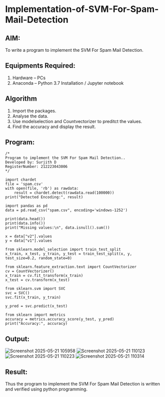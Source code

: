 # Implementation-of-SVM-For-Spam-Mail-Detection

## AIM:
To write a program to implement the SVM For Spam Mail Detection.

## Equipments Required:
1. Hardware – PCs
2. Anaconda – Python 3.7 Installation / Jupyter notebook

## Algorithm
1. Import the packages.
2. Analyse the data.
3. Use modelselection and Countvectorizer to preditct the values.
4. Find the accuracy and display the result.

## Program:
```
/*
Program to implement the SVM For Spam Mail Detection..
Developed by: Surjith D
RegisterNumber: 212223043006
*/
```
```
import chardet
file = 'spam.csv'
with open(file, 'rb') as rawdata:
    result = chardet.detect(rawdata.read(100000))
print("Detected Encoding:", result)

import pandas as pd
data = pd.read_csv("spam.csv", encoding='windows-1252')

print(data.head())
print(data.info())
print("Missing values:\n", data.isnull().sum())

x = data["v2"].values
y = data["v1"].values

from sklearn.model_selection import train_test_split
x_train, x_test, y_train, y_test = train_test_split(x, y, test_size=0.2, random_state=0)

from sklearn.feature_extraction.text import CountVectorizer
cv = CountVectorizer()
x_train = cv.fit_transform(x_train)
x_test = cv.transform(x_test)

from sklearn.svm import SVC
svc = SVC()
svc.fit(x_train, y_train)

y_pred = svc.predict(x_test)

from sklearn import metrics
accuracy = metrics.accuracy_score(y_test, y_pred)
print("Accuracy:", accuracy)
```

## Output:
![Screenshot 2025-05-21 105958](https://github.com/user-attachments/assets/834e1a89-fd6b-4f3f-842c-bd9438024b01)
![Screenshot 2025-05-21 110123](https://github.com/user-attachments/assets/4e05738e-2444-4584-b2ee-8f46e247d516)
![Screenshot 2025-05-21 110223](https://github.com/user-attachments/assets/d34c6180-60f1-4c1b-994c-86604686d125)
![Screenshot 2025-05-21 110314](https://github.com/user-attachments/assets/bfe5e5d0-8187-476b-9250-24ea69798364)

## Result:
Thus the program to implement the SVM For Spam Mail Detection is written and verified using python programming.
